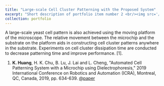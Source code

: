 ```yaml
---
title: "Large-scale Cell Cluster Patterning with the Proposed System"
excerpt: "Short description of portfolio item number 2 <br/><img src='/images/large_cell_pattern.png'>"
collection: portfolio
---
```


A large-scale yeast cell pattern is also achieved using the moving platform of the microscope. The relative movement between the microchip and the substrate on the platform aids in constructing cell cluster patterns anywhere in the substrate. Experiments on cell cluster dissipation time are conducted to decrease patterning time and improve performance. [1].

1. **K. Huang**, H. K. Chu, B. Lu, J. Lai and L. Cheng, "Automated Cell Patterning System with a Microchip using Dielectrophoresis," 2019 International Conference on Robotics and Automation (ICRA), Montreal, QC, Canada, 2019, pp. 634-639. [@paper](/files/icra_2019.pdf)
